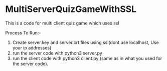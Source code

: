 # MultiServerQuizGameWithSSL
This is a code for multi client quiz game which uses ssl 

Process To Run:-
1. Create server.key and server.crt files using ssl(dont use localhost, Use your ip addresses)
2. run the server code with python3 server.py <any ip address> <any port number>
3. run the client code with python3 client.py <same ip address> <same port number> (same as in what you used for the server code).
